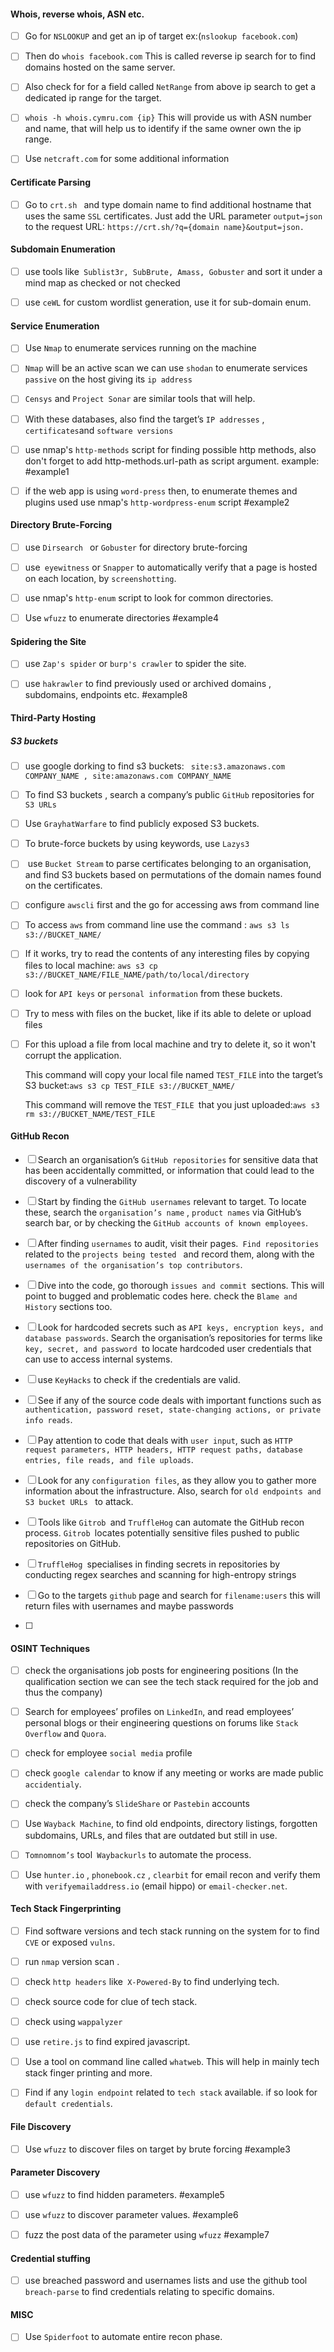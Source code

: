 
#### Whois, reverse whois, ASN etc.

 - [ ] Go for `NSLOOKUP`  and get an ip of target ex:(`nslookup facebook.com`)

 - [ ] Then do `whois facebook.com` This is called reverse ip search for to find domains hosted on the same server.

 - [ ] Also check for for a field called `NetRange`  from above ip search to get a dedicated ip range for the target.

 - [ ] `whois -h whois.cymru.com {ip}` This will provide us with ASN number and name, that will help us to identify if the same owner own the ip range.

 - [ ] Use `netcraft.com` for some additional information 

#### Certificate Parsing

- [ ] Go to `crt.sh ` and type domain name to find additional hostname that uses the same `SSL` certificates. Just add the URL parameter `output=json` to the request URL: `https://crt.sh/?q={domain name}&output=json.`

#### Subdomain Enumeration

- [ ] use tools like` Sublist3r, SubBrute, Amass, Gobuster` and sort it under a mind map as checked or not checked

- [ ] use `ceWL` for custom wordlist generation, use it for sub-domain enum.
#### Service Enumeration

- [ ] Use `Nmap` to enumerate services running on the machine 

- [ ] `Nmap` will be an active scan we can use `shodan` to enumerate services `passive` on the host giving its `ip address`

- [ ] `Censys` and `Project Sonar` are similar tools that will help.

- [ ] With these databases, also find the target’s `IP addresses` , ` certificates`and `software versions`
 
- [ ] use nmap's `http-methods` script for finding possible http methods, also don't forget to add http-methods.url-path as script argument. example: #example1

- [ ] if  the web app is using `word-press` then, to enumerate themes and plugins used use nmap's `http-wordpress-enum` script #example2

#### Directory Brute-Forcing

- [ ] use `Dirsearch ` or `Gobuster` for directory brute-forcing

- [ ] use` eyewitness` or `Snapper` to automatically verify that a page is hosted on each location, by `screenshotting`.

- [ ] use nmap's `http-enum` script to look for common directories.

- [ ] Use `wfuzz` to enumerate directories #example4 

#### Spidering the Site

- [ ] use `Zap's spider` or `burp's crawler` to spider the site.

- [ ] use `hakrawler`  to find previously used or archived domains , subdomains, endpoints etc. #example8

#### Third-Party Hosting

##### S3 buckets
- [ ] use google dorking  to find s3 buckets: ` site:s3.amazonaws.com COMPANY_NAME , site:amazonaws.com COMPANY_NAME`

- [ ] To find S3 buckets , search a company’s public `GitHub` repositories for `S3 URLs`

- [ ] Use `GrayhatWarfare`  to find publicly exposed S3 buckets.

- [ ] To brute-force buckets by using keywords, use  `Lazys3`

- [ ]  use `Bucket Stream` to parse certificates belonging to an organisation, and find S3 buckets based on permutations of the domain names found on the certificates.

- [ ] configure `awscli` first and the go for accessing aws from command line

- [ ] To access `aws` from command line use the command : `aws s3 ls s3://BUCKET_NAME/`

- [ ] If it works, try to read the contents of any interesting files by copying files to local machine: `aws s3 cp s3://BUCKET_NAME/FILE_NAME/path/to/local/directory`

- [ ] look for `API keys` or `personal information` from these buckets.

- [ ] Try to mess with files on the bucket, like if its able to delete or upload files 

- [ ] For this upload a file from local machine and try to delete it, so it won't corrupt the application.

	This command will copy your local file named `TEST_FILE` into the target’s S3 bucket:`aws s3 cp TEST_FILE s3://BUCKET_NAME/`  
	
	This command will remove the `TEST_FILE `that you just uploaded:`aws s3 rm s3://BUCKET_NAME/TEST_FILE`

#### GitHub Recon

- [ ] Search an organisation’s `GitHub repositories` for sensitive data that has been accidentally committed, or information that could lead to the discovery of a vulnerability

- [ ] Start by finding the `GitHub usernames` relevant to  target. To locate these, search the `organisation’s name` , `product names` via GitHub’s search bar, or by checking the `GitHub accounts of known employees`.

- [ ] After finding `usernames` to audit, visit their pages.` Find repositories` related to the `projects being tested ` and record them, along with the `usernames of the organisation’s top contributors`.

- [ ] Dive into the code, go thorough `issues and commit `sections. This will point to bugged and problematic codes here. check the `Blame and History` sections too.

- [ ] Look for hardcoded secrets such as `API keys, encryption keys, and database passwords`. Search the organisation’s repositories for terms like `key, secret, and password `to locate hardcoded user credentials that can use to access internal systems.

- [ ] use `KeyHacks` to check if the credentials are valid.

- [ ] See if any of the source code deals with important functions such as` authentication, password reset, state-changing actions, or private info reads`. 

- [ ] Pay attention to code that deals with `user input`, such as `HTTP request parameters, HTTP headers, HTTP request paths, database entries, file reads, and file uploads`. 

- [ ] Look for any `configuration files`, as they allow you to gather more information about the  infrastructure. Also, search for `old endpoints and S3 bucket URLs ` to  attack. 

- [ ] Tools like `Gitrob `and `TruffleHog` can automate the GitHub recon process. `Gitrob `locates potentially sensitive files pushed to public repositories on GitHub. 

- [ ] `TruffleHog `specialises in finding secrets in repositories by conducting regex searches and scanning for high-entropy strings

- [ ] Go to the targets `github` page and search for `filename:users` this will return files with usernames and maybe passwords

- [ ] 

#### OSINT Techniques

- [ ] check the organisations job posts for engineering positions (In  the qualification section we can see the tech stack required for the job and thus the company)

- [ ] Search for employees’ profiles on `LinkedIn`, and read employees’ personal blogs or their engineering questions on forums like `Stack Overflow` and `Quora`.

- [ ] check for employee `social media` profile

- [ ] check `google calendar` to know if any meeting or works are made public `accidentialy`.

- [ ] check the company’s `SlideShare` or `Pastebin` accounts

- [ ] Use  `Wayback Machine`, to find old endpoints, directory listings, forgotten subdomains, URLs, and files that are outdated but still in use.

- [ ] `Tomnomnom’s` tool` Waybackurls` to automate the process.

- [ ] Use `hunter.io` , `phonebook.cz` , `clearbit` for email recon and verify them with `verifyemailaddress.io` (email hippo) or `email-checker.net`.

#### Tech Stack Fingerprinting

- [ ] Find software versions and tech stack running on the system for to find `CVE` or exposed `vulns`.

- [ ] run `nmap` version scan .

- [ ] check `http headers` like` X-Powered-By` to find underlying tech.

- [ ] check source code for clue of tech stack.

- [ ] check using `wappalyzer`

- [ ] use `retire.js` to find expired javascript.

- [ ] Use a tool on command line called `whatweb`. This will help in mainly tech stack finger printing and more.

- [ ] Find if any `login endpoint` related to `tech stack` available. if so look for `default credentials`.

#### File Discovery

- [ ] Use `wfuzz` to discover files on target by brute forcing #example3


#### Parameter Discovery

- [ ] use `wfuzz` to find hidden parameters. #example5

- [ ] use `wfuzz` to discover parameter values. #example6 

- [ ] fuzz the post data of the parameter using `wfuzz` #example7 



#### Credential stuffing
- [ ] use breached password and usernames lists and use the github tool `breach-parse` to find credentials relating to specific domains.
#### MISC
- [ ] Use `Spiderfoot` to automate entire recon phase.
